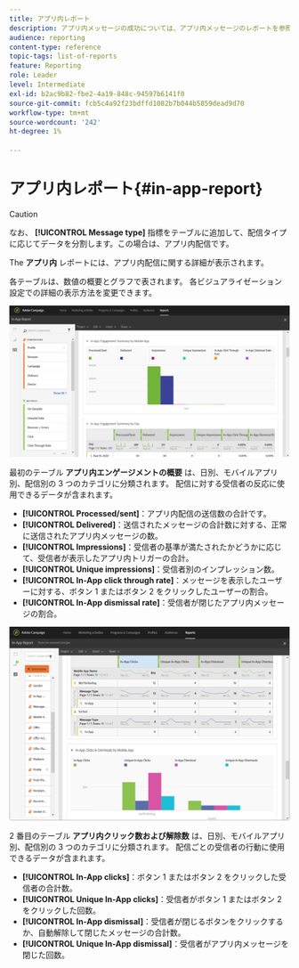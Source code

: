 ```yaml
---
title: アプリ内レポート
description: アプリ内メッセージの成功については、アプリ内メッセージのレポートを参照してください。
audience: reporting
content-type: reference
topic-tags: list-of-reports
feature: Reporting
role: Leader
level: Intermediate
exl-id: b2ac9b82-fbe2-4a19-848c-94597b6141f0
source-git-commit: fcb5c4a92f23bdffd1082b7b044b5859dead9d70
workflow-type: tm+mt
source-wordcount: '242'
ht-degree: 1%

---
```


# アプリ内レポート{#in-app-report}

>[!CAUTION]
>
>なお、 **[!UICONTROL Message type]** 指標をテーブルに追加して、配信タイプに応じてデータを分割します。この場合は、アプリ内配信です。

The **アプリ内** レポートには、アプリ内配信に関する詳細が表示されます。

各テーブルは、数値の概要とグラフで表されます。 各ビジュアライゼーション設定での詳細の表示方法を変更できます。

![](assets/inapp_report.png)

最初のテーブル **アプリ内エンゲージメントの概要** は、日別、モバイルアプリ別、配信別の 3 つのカテゴリに分類されます。 配信に対する受信者の反応に使用できるデータが含まれます。

* **[!UICONTROL Processed/sent]**：アプリ内配信の送信数の合計です。
* **[!UICONTROL Delivered]**：送信されたメッセージの合計数に対する、正常に送信されたアプリ内メッセージの数。
* **[!UICONTROL Impressions]**：受信者の基準が満たされたかどうかに応じて、受信者が表示したアプリ内トリガーの合計。
* **[!UICONTROL Unique impressions]**：受信者別のインプレッション数。
* **[!UICONTROL In-App click through rate]**：メッセージを表示したユーザーに対する、ボタン 1 またはボタン 2 をクリックしたユーザーの割合。
* **[!UICONTROL In-App dismissal rate]**：受信者が閉じたアプリ内メッセージの割合。

![](assets/inapp_report_1.png)

2 番目のテーブル **アプリ内クリック数および解除数** は、日別、モバイルアプリ別、配信別の 3 つのカテゴリに分類されます。 配信ごとの受信者の行動に使用できるデータが含まれます。

* **[!UICONTROL In-App clicks]**：ボタン 1 またはボタン 2 をクリックした受信者の合計数。
* **[!UICONTROL Unique In-App clicks]**：受信者がボタン 1 またはボタン 2 をクリックした回数。
* **[!UICONTROL In-App dismissal]**：受信者が閉じるボタンをクリックするか、自動解除して閉じたメッセージの合計数。
* **[!UICONTROL Unique In-App dismissal]**：受信者がアプリ内メッセージを閉じた回数。
